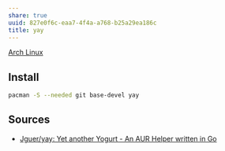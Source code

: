 ```yaml
---
share: true
uuid: 827e0f6c-eaa7-4f4a-a768-b25a29ea186c
title: yay
---
```

[Arch Linux](../3562b69e-e1de-43cd-9d89-b5f3ed5ba452)

## Install

``` bash
pacman -S --needed git base-devel yay
```

## Sources
* [Jguer/yay: Yet another Yogurt - An AUR Helper written in Go](https://github.com/Jguer/yay)